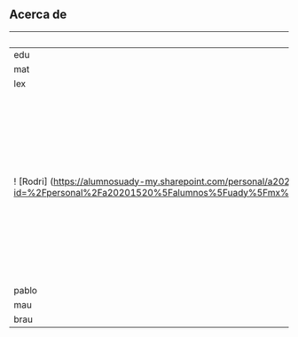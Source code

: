 ## Acerca de

|foto| info|
|--|--|
|edu | |
|mat | |
|lex | |
| ! [Rodri] (https://alumnosuady-my.sharepoint.com/personal/a20201520_alumnos_uady_mx/_layouts/15/onedrive.aspx?id=%2Fpersonal%2Fa20201520%5Falumnos%5Fuady%5Fmx%2FDocuments%2FIng%2E%20de%20Software%2FIMG%2D20230921%2DWA0003%2Ejpg&parent=%2Fpersonal%2Fa20201520%5Falumnos%5Fuady%5Fmx%2FDocuments%2FIng%2E%20de%20Software) | Soy estudiante de la Facultad de Matemáticas UADY, interesado en el mundo del software y programación y deportes, dispuesto a realizar las metas que me propongo sin importar lo que pase |
|pablo | |
|mau | |
|brau | |


